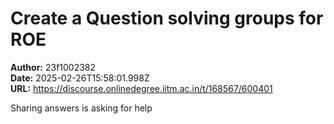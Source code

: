 # Create a Question solving groups for ROE

**Author:** 23f1002382  
**Date:** 2025-02-26T15:58:01.998Z  
**URL:** https://discourse.onlinedegree.iitm.ac.in/t/168567/600401

Sharing answers is asking for help
